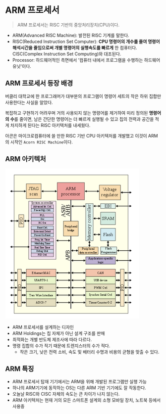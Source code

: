 # ARM 프로세서
> ARM 프로세서는 RISC 기반의 중앙처리장치(CPU)이다.

* ARM(Advanced RISC Machine): 발전된 RISC 기계를 말한다.
* RISC(Reduced Instruction Set Computer): **CPU 명령어의 개수를 줄여 명령어 해석시간을 줄임으로써 개별 명령어의 실행속도를 빠르게** 한 컴퓨터다. CISC(Complex Instruction Set Computing)와 대조된다.
* Processor: 하드웨어적인 측면에서 '컴퓨터 내에서 프로그램을 수행하는 하드웨어 유닛'이다.

## ARM 프로세서 등장 배경
버클리 대학교에 한 프로그래머가 대부분의 프로그램이 명령어 세트의 작은 하위 집합만 사용한다는 사실을 알았다.

복잡하고 구현하기 어려우며 거의 사용되지 않는 명령어를 제거하여 미리 정의된 **명령어의 수**를 줄이면, 남은 간단한 명령어는 더 빠르게 실행될 수 있고 칩의 전력과 공간을 적게 차지하게 된다는 RISC 아키텍처를 내세웠다.

아콘은 마이크로컴퓨터에 쓸 만한 RISC 기반 CPU 아키텍처를 개발했고 이것이 ARM의 시작인 `Acorn RISC Machine`이다.

## ARM 아키텍처
![Alt text](images/image-arm.png)
- ARM 프로세서를 설계하는 디자인
- ARM Holdings는 칩 자체가 아닌 설계 구조를 판매
- 최적화는 개별 반도체 제조사에 따라 다르다.
- 명령 집합의 수가 적기 때문에 트렌지스터의 수가 적다.
    - 작은 크기, 낮은 전력 소비, 속도 및 배터리 수명과 비용의 균형을 맞출 수 있다.

## ARM 특징
- ARM 프로세서 탑재 기기에서는 ARM을 위해 개발된 프로그램만 실행 가능
- 하나의 ARM기기에 동작하는 OS는 다른 ARM 기반 기기에도 잘 작동한다.
- 오늘날 RISC와 CISC 자체의 속도는 큰 차이가 나지 않는다.
- ARM 아키텍처는 현재 거의 모든 스마트폰 설계외 소형 모바일 장치, 노트북 등에서 사용중